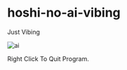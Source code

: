 # hoshi-no-ai-vibing
Just Vibing

![ai](https://github.com/jino9492/hoshi-no-ai-vibing/assets/66864237/679e4113-aa80-46fc-809e-a85f49a19379)

Right Click To Quit Program.

